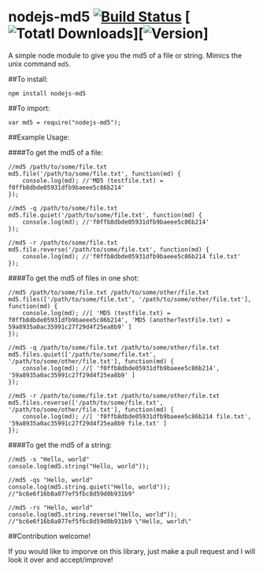 # nodejs-md5  [![Build Status](https://travis-ci.org/heinst/nodejs-md5.svg)](https://travis-ci.org/heinst/nodejs-md5) [![Totatl Downloads](https://img.shields.io/npm/dt/nodejs-md5.svg)][![Version](https://img.shields.io/npm/v/nodejs-md5.svg)]

A simple node module to give you the md5 of a file or string. 
Mimics the unix command `md5`.

##To install:

`npm install nodejs-md5`

##To import:

`var md5 = require("nodejs-md5");`

##Example Usage:

####To get the md5 of a file:

```
//md5 /path/to/some/file.txt
md5.file('/path/to/some/file.txt', function(md) {
    console.log(md); //'MD5 (testfile.txt) = f0ffb8dbde05931dfb9baeee5c86b214'
});
```

```
//md5 -q /path/to/some/file.txt
md5.file.quiet('/path/to/some/file.txt', function(md) {
    console.log(md); //'f0ffb8dbde05931dfb9baeee5c86b214'
});
```

```
//md5 -r /path/to/some/file.txt
md5.file.reverse('/path/to/some/file.txt', function(md) {
    console.log(md); //'f0ffb8dbde05931dfb9baeee5c86b214 file.txt'
});
```

####To get the md5 of files in one shot:

```
//md5 /path/to/some/file.txt /path/to/some/other/file.txt
md5.files(['/path/to/some/file.txt', '/path/to/some/other/file.txt'], function(md) {
    console.log(md); //[ 'MD5 (testfile.txt) = f0ffb8dbde05931dfb9baeee5c86b214', 'MD5 (anotherTestFile.txt) = 59a8935a0ac35991c27f29d4f25ea8b9' ]
});
```

```
//md5 -q /path/to/some/file.txt /path/to/some/other/file.txt
md5.files.quiet(['/path/to/some/file.txt', '/path/to/some/other/file.txt'], function(md) {
    console.log(md); //[ 'f0ffb8dbde05931dfb9baeee5c86b214', '59a8935a0ac35991c27f29d4f25ea8b9' ]
});
```

```
//md5 -r /path/to/some/file.txt /path/to/some/other/file.txt
md5.files.reverse(['/path/to/some/file.txt', '/path/to/some/other/file.txt'], function(md) {
    console.log(md); //[ 'f0ffb8dbde05931dfb9baeee5c86b214 file.txt', '59a8935a0ac35991c27f29d4f25ea8b9 file.txt' ]
});
```

####To get the md5 of a string:

```
//md5 -s "Hello, world"
console.log(md5.string("Hello, world"));
```

```
//md5 -qs "Hello, world"
console.log(md5.string.quiet("Hello, world")); //"bc6e6f16b8a077ef5fbc8d59d0b931b9"
```

```
//md5 -rs "Hello, world"
console.log(md5.string.reverse("Hello, world")); //"bc6e6f16b8a077ef5fbc8d59d0b931b9 \"Hello, world\"
```
##Contribution welcome!

If you would like to imporve on this library, just make a pull request and I will look it over and accept/improve!
